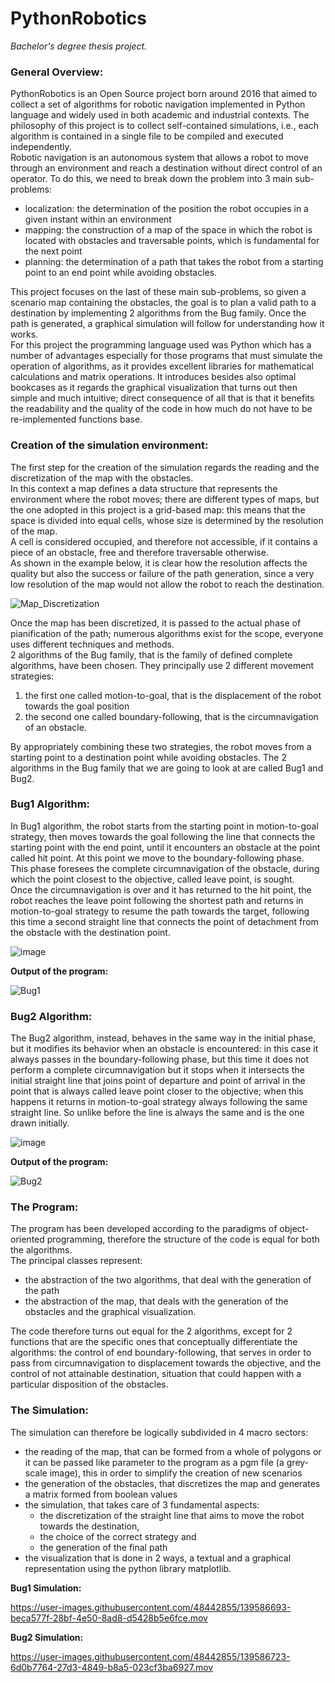 # PythonRobotics
*Bachelor's degree thesis project.*

### General Overview:

PythonRobotics is an Open Source project born around 2016 that aimed to collect a set of algorithms for robotic navigation implemented in Python language and widely used in both academic and industrial contexts. The philosophy of this project is to collect self-contained simulations, i.e., each algorithm is contained in a single file to be compiled and executed independently.  
Robotic navigation is an autonomous system that allows a robot to move through an environment and reach a destination without direct control of an operator. To do this, we need to break down the problem into 3 main sub-problems:
- localization: the determination of the position the robot occupies in a given instant within an environment
- mapping: the construction of a map of the space in which the robot is located with obstacles and traversable points, which is fundamental for the next point
- planning: the determination of a path that takes the robot from a starting point to an end point while avoiding obstacles.

This project focuses on the last of these main sub-problems, so given a scenario map containing the obstacles, the goal is to plan a valid path to a destination by implementing 2 algorithms from the Bug family. Once the path is generated, a graphical simulation will follow for understanding how it works.  
For this project the programming language used was Python which has a number of advantages especially for those programs that must simulate the operation of algorithms, as it provides excellent libraries for mathematical calculations and matrix operations. It introduces besides also optimal bookcases as it regards the graphical visualization that turns out then simple and much intuitive; direct consequence of all that is that it benefits the readability and the quality of the code in how much do not have to be re-implemented functions base.

### Creation of the simulation environment:

The first step for the creation of the simulation regards the reading and the discretization of the map with the obstacles.  
In this context a map defines a data structure that represents the environment where the robot moves; there are different types of maps, but the one adopted in this project is a grid-based map: this means that the space is divided into equal cells, whose size is determined by the resolution of the map.  
A cell is considered occupied, and therefore not accessible, if it contains a piece of an obstacle, free and therefore traversable otherwise.  
As shown in the example below, it is clear how the resolution affects the quality but also the success or failure of the path generation, since a very low resolution of the map would not allow the robot to reach the destination.

![Map_Discretization](https://user-images.githubusercontent.com/48442855/139585171-35b3a548-bf2a-4763-9c06-5980053f239b.png)

Once the map has been discretized, it is passed to the actual phase of pianification of the path; numerous algorithms exist for the scope, everyone uses different techniques and methods.  
2 algorithms of the Bug family, that is the family of defined complete algorithms, have been chosen. They principally use 2 different movement strategies: 
1. the first one called motion-to-goal, that is the displacement of the robot towards the goal position
2. the second one called boundary-following, that is the circumnavigation of an obstacle. 

By appropriately combining these two strategies, the robot moves from a starting point to a destination point while avoiding obstacles. The 2 algorithms in the Bug family that we are going to look at are called Bug1 and Bug2.

### Bug1 Algorithm:

In Bug1 algorithm, the robot starts from the starting point in motion-to-goal strategy, then moves towards the goal following the line that connects the starting point with the end point, until it encounters an obstacle at the point called hit point. At this point we move to the boundary-following phase.  
This phase foresees the complete circumnavigation of the obstacle, during which the point closest to the objective, called leave point, is sought.  
Once the circumnavigation is over and it has returned to the hit point, the robot reaches the leave point following the shortest path and returns in motion-to-goal strategy to resume the path towards the target, following this time a second straight line that connects the point of detachment from the obstacle with the destination point.

![image](https://user-images.githubusercontent.com/48442855/139586200-9c418ef6-e685-4b0c-824a-2b0bd40ae077.png)

**Output of the program:**

![Bug1](https://user-images.githubusercontent.com/48442855/139586867-e7fc710f-38c0-4808-8f31-be47a0c6c36d.png)

### Bug2 Algorithm:

The Bug2 algorithm, instead, behaves in the same way in the initial phase, but it modifies its behavior when an obstacle is encountered: in this case it always passes in the boundary-following phase, but this time it does not perform a complete circumnavigation but it stops when it intersects the initial straight line that joins point of departure and point of arrival in the point that is always called leave point closer to the objective; when this happens it returns in motion-to-goal strategy always following the same straight line. So unlike before the line is always the same and is the one drawn initially.

![image](https://user-images.githubusercontent.com/48442855/139586522-b2d361bc-deb1-4042-8618-73fdabb4e0e8.png)

**Output of the program:**

![Bug2](https://user-images.githubusercontent.com/48442855/139586874-3aa1fad9-37da-47e6-b9fd-50d0f2530aac.png)

### The Program:

The program has been developed according to the paradigms of object-oriented programming, therefore the structure of the code is equal for both the algorithms.  
The principal classes represent: 
- the abstraction of the two algorithms, that deal with the generation of the path
- the abstraction of the map, that deals with the generation of the obstacles and the graphical visualization.

The code therefore turns out equal for the 2 algorithms, except for 2 functions that are the specific ones that conceptually differentiate the algorithms: the control of end boundary-following, that serves in order to pass from circumnavigation to displacement towards the objective, and the control of not attainable destination, situation that could happen with a particular disposition of the obstacles.

### The Simulation:

The simulation can therefore be logically subdivided in 4 macro sectors:
- the reading of the map, that can be formed from a whole of polygons or it can be passed like parameter to the program as a pgm file (a grey-scale image), this in order to simplify the creation of new scenarios
- the generation of the obstacles, that discretizes the map and generates a matrix formed from boolean values
- the simulation, that takes care of 3 fundamental aspects: 
  - the discretization of the straight line that aims to move the robot towards the destination,
  - the choice of the correct strategy and 
  - the generation of the final path
- the visualization that is done in 2 ways, a textual and a graphical representation using the python library matplotlib.

**Bug1 Simulation:**

https://user-images.githubusercontent.com/48442855/139586693-beca577f-28bf-4e50-8ad8-d5428b5e6fce.mov

**Bug2 Simulation:**

https://user-images.githubusercontent.com/48442855/139586723-6d0b7764-27d3-4849-b8a5-023cf3ba6927.mov
